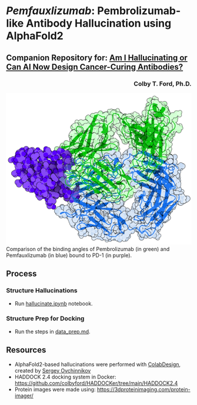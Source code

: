 # _Pemfauxlizumab_: Pembrolizumab-like Antibody Hallucination using AlphaFold2

## Companion Repository for: [Am I Hallucinating or Can AI Now Design Cancer-Curing Antibodies?](https://colbyford.medium.com/am-i-hallucinating-or-can-ai-now-design-cancer-curing-antibodies-3ef1bef92106)

<h3 align="right">Colby T. Ford, Ph.D.</h3>

![Comparison of the binding angles of Pembrolizumab (in green) and Pemfauxlizumab (in blue) bound to PD-1 (in purple).](img/combined_pd1.png)
Comparison of the binding angles of Pembrolizumab (in green) and Pemfauxlizumab (in blue) bound to PD-1 (in purple).

## Process
### Structure Hallucinations
- Run [hallucinate.ipynb](hallucinate.ipynb) notebook.

### Structure Prep for Docking
- Run the steps in [data_prep.md](data_prep.md).


## Resources

- AlphaFold2-based hallucinations were performed with [ColabDesign](https://github.com/sokrypton/ColabDesign/tree/main/af), created by [Sergey Ovchinnikov](https://github.com/sokrypton)
- HADDOCK 2.4 docking system in Docker: https://github.com/colbyford/HADDOCKer/tree/main/HADDOCK2.4
- Protein images were made using: https://3dproteinimaging.com/protein-imager/
